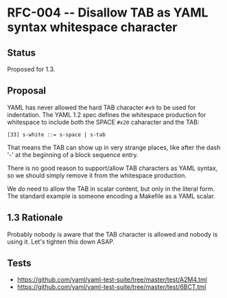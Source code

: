# RFC-004 -- Disallow TAB as YAML syntax whitespace character

## Status

Proposed for 1.3.

## Proposal

YAML has never allowed the hard TAB character `#x9` to be used for indentation.
The YAML 1.2 spec defines the whitespace production for whitespace to include both the SPACE `#x20` caharacter and the TAB:
```
[33] s-white ::= s-space | s-tab
```

That means the TAB can show up in very strange places, like after the dash '-' at the beginning of a block sequence entry.

There is no good reason to support/allow TAB characters as YAML syntax, so we should simply remove it from the whitespace production.

We *do* need to allow the TAB in scalar content, but only in the literal form.
The standard example is someone encoding a Makefile as a YAML scalar.

## 1.3 Rationale

Probably nobody is aware that the TAB character is allowed and nobody is using it.
Let's tighten this down ASAP.


## Tests

* https://github.com/yaml/yaml-test-suite/tree/master/test/A2M4.tml
* https://github.com/yaml/yaml-test-suite/tree/master/test/6BCT.tml
